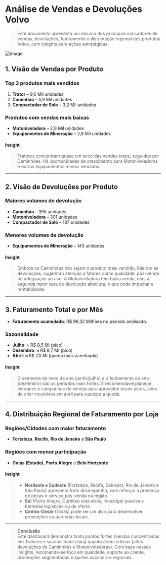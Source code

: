 # Análise de Vendas e Devoluções Volvo
> Este documento apresenta um resumo dos principais indicadores de vendas, devoluções, faturamento e distribuição regional dos produtos Volvo, com insights para ações estratégicas.

![image](https://github.com/user-attachments/assets/383b5671-9406-4fa7-821a-cd90c290628a)

## 1. Visão de Vendas por Produto

### Top 3 produtos mais vendidos
1. **Trator** – 9,0 Mil unidades  
2. **Caminhão** – 5,9 Mil unidades  
3. **Compactador de Solo** – 3,2 Mil unidades  

### Produtos com vendas mais baixas
- **Motoniveladora** – 2,9 Mil unidades  
- **Equipamentos de Mineração** – 2,8 Mil unidades  

#### Insight
> Tratores concentram quase um terço das vendas totais, seguidos por Caminhões. Há oportunidades de crescimento para Motoniveladoras e outros equipamentos menos vendidos.

---

## 2. Visão de Devoluções por Produto

### Maiores volumes de devolução
- **Caminhão** – 395 unidades  
- **Motoniveladora** – 301 unidades  
- **Compactador de Solo** – 187 unidades  

### Menores volumes de devolução
- **Equipamentos de Mineração** – 143 unidades  

#### Insight
> Embora os Caminhões não sejam o produto mais vendido, lideram as devoluções, sugerindo atenção a fatores como qualidade, pós-venda ou adequação ao uso. A Motoniveladora tem baixa venda, mas a segunda maior taxa de devolução absoluta, o que pode impactar a rentabilidade.

---

## 3. Faturamento Total e por Mês

- **Faturamento acumulado**: R\$ 99,32 Milhões no período analisado.

### Sazonalidade
- **Julho**: ≈ R\$ 8,5 Mi (pico)  
- **Dezembro**: ≈ R\$ 8,7 Mi (pico)  
- **Abril**: ≈ R\$ 7,0 Mi (queda mais acentuada)  

#### Insight
> O semestre de meio de ano (junho/julho) e o fechamento de ano (dezembro) são os períodos mais fortes. É recomendável planejar estoques e campanhas de vendas para aproveitar esses picos, além de criar incentivos em abril para suavizar a queda.

---

## 4. Distribuição Regional de Faturamento por Loja

### Regiões/Cidades com maior faturamento
- **Fortaleza**, **Recife**, **Rio de Janeiro** e **São Paulo**

### Regiões com menor participação
- **Goiás (Estado)**, **Porto Alegre** e **Belo Horizonte**

#### Insight
> - **Nordeste e Sudeste** (Fortaleza, Recife, Salvador, Rio de Janeiro e São Paulo) apresenta forte desempenho; vale reforçar a presença de peças e serviço pós-venda na região.  
> - **Sul** (Porto Alegre, Curitiba) está atrás; investigar possíveis barreiras logísticas ou de oferta.  
> - **Centro-Oeste** (Goiás) pode ser um alvo para desenvolver promoções ou parcerias locais.

---

> **Conclusão**  
> Este dashboard demonstra tanto pontos fortes (vendas concentradas em Tratores e sazonalidade clara) quanto áreas críticas (altas devoluções de Caminhões e Motoniveladoras). Com base nesses insights, recomenda-se foco em qualidade, suporte ao cliente, promoções segmentadas e ajustes sazonais e regionais.
